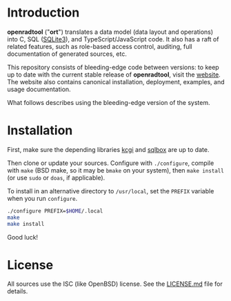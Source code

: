 # Introduction

**openradtool** ("**ort**") translates a data model (data layout and
operations) into C, SQL ([SQLite3](https://sqlite.org)), and
TypeScript/JavaScript code.  It also has a raft of related features,
such as role-based access control, auditing, full documentation of
generated sources, etc.

This repository consists of bleeding-edge code between versions: to keep
up to date with the current stable release of **openradtool**, visit the
[website](https://kristaps.bsd.lv/openradtool).
The website also contains canonical installation, deployment, examples,
and usage documentation.

What follows describes using the bleeding-edge version of the system.

# Installation

First, make sure the depending libraries
[kcgi](https://kristaps.bsd.lv/kcgi)
and
[sqlbox](https://kristaps.bsd.lv/sqlbox)
are up to date.

Then clone or update your sources.  Configure with `./configure`,
compile with `make` (BSD make, so it may be `bmake` on your system),
then `make install` (or use `sudo` or `doas`, if applicable).

To install in an alternative directory to `/usr/local`, set the `PREFIX`
variable when you run `configure`.

```sh
./configure PREFIX=$HOME/.local
make
make install
```

Good luck!

# License

All sources use the ISC (like OpenBSD) license.  See the
[LICENSE.md](LICENSE.md) file for details.
